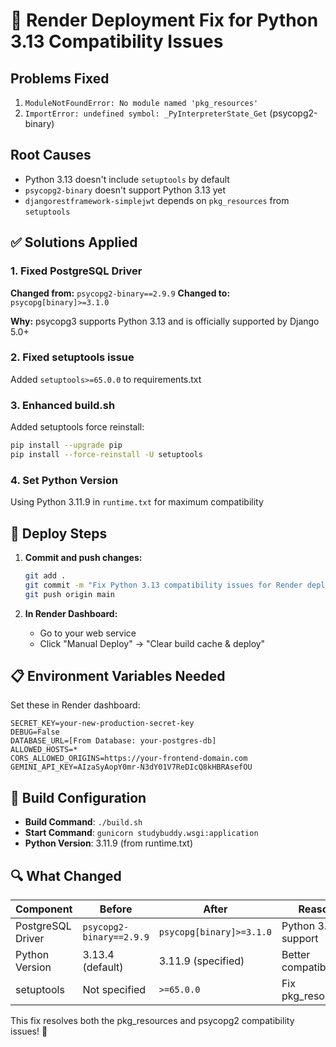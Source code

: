# 🔧 Render Deployment Fix for Python 3.13 Compatibility Issues

## Problems Fixed
1. `ModuleNotFoundError: No module named 'pkg_resources'`
2. `ImportError: undefined symbol: _PyInterpreterState_Get` (psycopg2-binary)

## Root Causes
- Python 3.13 doesn't include `setuptools` by default
- `psycopg2-binary` doesn't support Python 3.13 yet
- `djangorestframework-simplejwt` depends on `pkg_resources` from `setuptools`

## ✅ Solutions Applied

### 1. Fixed PostgreSQL Driver
**Changed from:** `psycopg2-binary==2.9.9`
**Changed to:** `psycopg[binary]>=3.1.0`

**Why:** psycopg3 supports Python 3.13 and is officially supported by Django 5.0+

### 2. Fixed setuptools issue
Added `setuptools>=65.0.0` to requirements.txt

### 3. Enhanced build.sh
Added setuptools force reinstall:
```bash
pip install --upgrade pip
pip install --force-reinstall -U setuptools
```

### 4. Set Python Version
Using Python 3.11.9 in `runtime.txt` for maximum compatibility

## 🚀 Deploy Steps

1. **Commit and push changes:**
   ```bash
   git add .
   git commit -m "Fix Python 3.13 compatibility issues for Render deployment"
   git push origin main
   ```

2. **In Render Dashboard:**
   - Go to your web service
   - Click "Manual Deploy" → "Clear build cache & deploy"

## 📋 Environment Variables Needed

Set these in Render dashboard:
```
SECRET_KEY=your-new-production-secret-key
DEBUG=False
DATABASE_URL=[From Database: your-postgres-db]
ALLOWED_HOSTS=*
CORS_ALLOWED_ORIGINS=https://your-frontend-domain.com
GEMINI_API_KEY=AIzaSyAopY0mr-N3dY01V7ReDIcQ8kHBRAsefOU
```

## 🎯 Build Configuration

- **Build Command**: `./build.sh`
- **Start Command**: `gunicorn studybuddy.wsgi:application`
- **Python Version**: 3.11.9 (from runtime.txt)

## 🔍 What Changed

| Component | Before | After | Reason |
|-----------|--------|-------|---------|
| PostgreSQL Driver | `psycopg2-binary==2.9.9` | `psycopg[binary]>=3.1.0` | Python 3.13 support |
| Python Version | 3.13.4 (default) | 3.11.9 (specified) | Better compatibility |
| setuptools | Not specified | `>=65.0.0` | Fix pkg_resources |

This fix resolves both the pkg_resources and psycopg2 compatibility issues! 🎉
